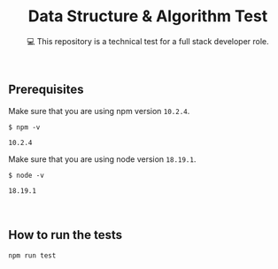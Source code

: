<h1 align="center">Data Structure & Algorithm Test</h1>

<p align="center">  
💻 This repository is a technical test for a full stack developer role.
</p>

<br />

## Prerequisites

Make sure that you are using npm version `10.2.4`.

```
$ npm -v

10.2.4
```

Make sure that you are using node version `18.19.1`.

```
$ node -v

18.19.1
```

<br />

## How to run the tests

```
npm run test
```
